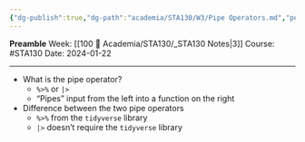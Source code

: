 ```yaml
---
{"dg-publish":true,"dg-path":"academia/STA130/W3/Pipe Operators.md","permalink":"/academia/sta-130/w3/pipe-operators/","created":"2024-01-22T14:16:05.699-05:00","updated":"2024-01-22T14:17:44.487-05:00"}
---
```


**Preamble**
Week: [[100 📒 Academia/STA130/_STA130 Notes\|3]]
Course: #STA130
Date: 2024-01-22

---

- What is the pipe operator?
	- `%>%` or `|>`
	- “Pipes” input from the left into a function on the right
- Difference between the two pipe operators
	- `%>%` from the `tidyverse` library
	- `|>` doesn’t require the `tidyverse` library